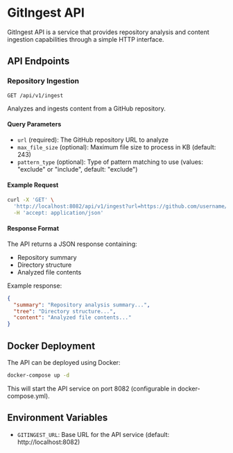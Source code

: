 # GitIngest API

GitIngest API is a service that provides repository analysis and content ingestion capabilities through a simple HTTP interface.

## API Endpoints

### Repository Ingestion

```
GET /api/v1/ingest
```

Analyzes and ingests content from a GitHub repository.

#### Query Parameters

- `url` (required): The GitHub repository URL to analyze
- `max_file_size` (optional): Maximum file size to process in KB (default: 243)
- `pattern_type` (optional): Type of pattern matching to use (values: "exclude" or "include", default: "exclude")

#### Example Request

```bash
curl -X 'GET' \
  'http://localhost:8082/api/v1/ingest?url=https://github.com/username/repo&max_file_size=243&pattern_type=exclude' \
  -H 'accept: application/json'
```

#### Response Format

The API returns a JSON response containing:

- Repository summary
- Directory structure
- Analyzed file contents

Example response:
```json
{
  "summary": "Repository analysis summary...",
  "tree": "Directory structure...",
  "content": "Analyzed file contents..."
}
```

## Docker Deployment

The API can be deployed using Docker:

```bash
docker-compose up -d
```

This will start the API service on port 8082 (configurable in docker-compose.yml).

## Environment Variables

- `GITINGEST_URL`: Base URL for the API service (default: http://localhost:8082)
